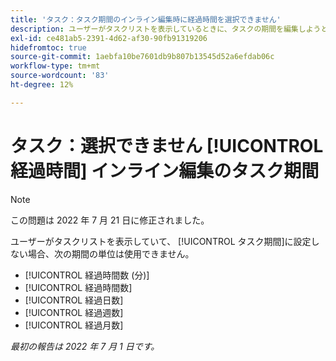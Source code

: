```yaml
---
title: 'タスク：タスク期間のインライン編集時に経過時間を選択できません'
description: ユーザーがタスクリストを表示しているときに、タスクの期間を編集しようとすると、経過時間の単位は使用できません。
exl-id: ce481ab5-2391-4d62-af30-90fb91319206
hidefromtoc: true
source-git-commit: 1aebfa10be7601db9b807b13545d52a6efdab06c
workflow-type: tm+mt
source-wordcount: '83'
ht-degree: 12%

---
```


# タスク：選択できません [!UICONTROL 経過時間] インライン編集のタスク期間

>[!NOTE]
>
>この問題は 2022 年 7 月 21 日に修正されました。

ユーザーがタスクリストを表示していて、 [!UICONTROL タスク期間]に設定しない場合、次の期間の単位は使用できません。

* [!UICONTROL 経過時間数 (分)]
* [!UICONTROL 経過時間数]
* [!UICONTROL 経過日数]
* [!UICONTROL 経過週数]
* [!UICONTROL 経過月数]

_最初の報告は 2022 年 7 月 1 日です。_
